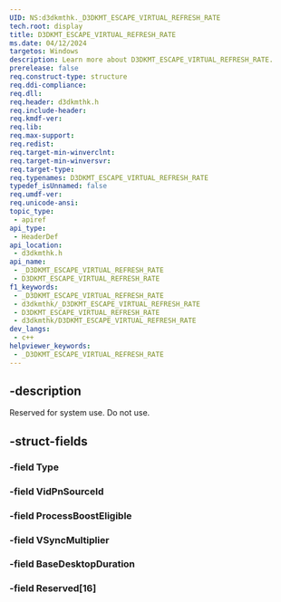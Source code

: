```yaml
---
UID: NS:d3dkmthk._D3DKMT_ESCAPE_VIRTUAL_REFRESH_RATE
tech.root: display
title: D3DKMT_ESCAPE_VIRTUAL_REFRESH_RATE
ms.date: 04/12/2024
targetos: Windows
description: Learn more about D3DKMT_ESCAPE_VIRTUAL_REFRESH_RATE.
prerelease: false
req.construct-type: structure
req.ddi-compliance: 
req.dll: 
req.header: d3dkmthk.h
req.include-header: 
req.kmdf-ver: 
req.lib: 
req.max-support: 
req.redist: 
req.target-min-winverclnt: 
req.target-min-winversvr: 
req.target-type: 
req.typenames: D3DKMT_ESCAPE_VIRTUAL_REFRESH_RATE
typedef_isUnnamed: false
req.umdf-ver: 
req.unicode-ansi: 
topic_type:
 - apiref
api_type:
 - HeaderDef
api_location:
 - d3dkmthk.h
api_name:
 - _D3DKMT_ESCAPE_VIRTUAL_REFRESH_RATE
 - D3DKMT_ESCAPE_VIRTUAL_REFRESH_RATE
f1_keywords:
 - _D3DKMT_ESCAPE_VIRTUAL_REFRESH_RATE
 - d3dkmthk/_D3DKMT_ESCAPE_VIRTUAL_REFRESH_RATE
 - D3DKMT_ESCAPE_VIRTUAL_REFRESH_RATE
 - d3dkmthk/D3DKMT_ESCAPE_VIRTUAL_REFRESH_RATE
dev_langs:
 - c++
helpviewer_keywords:
 - _D3DKMT_ESCAPE_VIRTUAL_REFRESH_RATE
---
```


## -description

Reserved for system use. Do not use.

## -struct-fields

### -field Type

### -field VidPnSourceId

### -field ProcessBoostEligible

### -field VSyncMultiplier

### -field BaseDesktopDuration

### -field Reserved[16]

